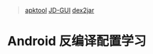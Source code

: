> [apktool](https://apktool.org/docs/install/)
> [JD-GUI](http://java-decompiler.github.io/)
> [dex2jar](https://github.com/pxb1988/dex2jar)

# Android 反编译配置学习
